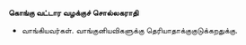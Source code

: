 **கொங்கு வட்டார வழக்குச் சொல்லகராதி**
- வாங்கியவர்கள். வாங்குனியவிகளுக்கு தெரியாதாக்குகுடுக்கறதுக்கு.

